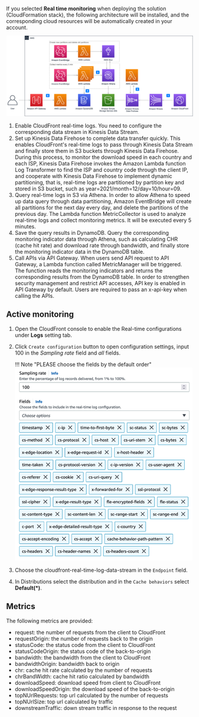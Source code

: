 If you selected **Real time monitoring** when deploying the solution (CloudFormation stack), the following architecture will be installed, and the corresponding cloud resources will be automatically created in your account. 

![real-time-monitoring](../../images/real-time-monitoring.png)

1. Enable CloudFront real-time logs. You need to configure the corresponding data stream in Kinesis Data Stream.
2. Set up Kinesis Data Firehose to complete data transfer quickly. This enables CloudFront's real-time logs to pass through Kinesis Data Stream and finally store them in S3 buckets through Kinesis Data Firehose. During this process, to monitor the download speed in each country and each ISP, Kinesis Data Firehose invokes the Amazon Lambda function Log Transformer to find the ISP and country code through the client IP, and cooperate with Kinesis Data Firehose to implement dynamic partitioning, that is, real-time logs are partitioned by partition key and stored in S3 bucket, such as year=2021/month=12/day=10/hour=09.
3. Query real-time logs in S3 via Athena. In order to allow Athena to speed up data query through data partitioning, Amazon EventBridge will create all partitions for the next day every day, and delete the partitions of the previous day. The Lambda function MetricCollector is used to analyze real-time logs and collect monitoring metrics. It will be executed every 5 minutes.
4. Save the query results in DynamoDB. Query the corresponding monitoring indicator data through Athena, such as calculating CHR (cache hit rate) and download rate through bandwidth, and finally store the monitoring indicator data in the DynamoDB table.
5. Call APIs via API Gateway. When users send API request to API Gateway, a Lambda function called MetricManager will be triggered. The function reads the monitoring indicators and returns the corresponding results from the DynamoDB table. In order to strengthen security management and restrict API accesses, API key is enabled in API Gateway by default. Users are required to pass an x-api-key when calling the APIs.

## Active monitoring
1. Open the CloudFront console to enable the Real-time configurations under **Logs** setting tab.
2. Click `Create configuration` button to open configuration settings, input 100 in the *Sampling rate* field and *all* fields.

    !!! Note "PLEASE choose the fields by the default order"
        ![Monitoring Fields](../images/monitoring-fields.png)

3. Choose the cloudfront-real-time-log-data-stream in the `Endpoint` field.
4. In Distributions select the distribution and in the `Cache behaviors` select **Default(*)**.



## Metrics

The following metrics are provided:

- request: the number of requests from the client to CloudFront
- requestOrigin: the number of requests back to the origin
- statusCode: the status code from the client to CloudFront
- statusCodeOrigin: the status code of the back-to-origin
- bandwidth: the bandwidth from the client to CloudFront
- bandwidthOrigin: bandwidth back to origin
- chr: cache hit rate calculated by the number of requests
- chrBandWidth: cache hit ratio calculated by bandwidth
- downloadSpeed: download speed from client to CloudFront
- downloadSpeedOrigin: the download speed of the back-to-origin
- topNUrlRequests: top url calculated by the number of requests
- topNUrlSize: top url calculated by traffic
- downstreamTraffic: down stream traffic in response to the request





